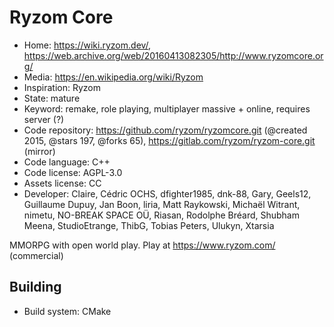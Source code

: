 # Ryzom Core

- Home: https://wiki.ryzom.dev/, https://web.archive.org/web/20160413082305/http://www.ryzomcore.org/
- Media: https://en.wikipedia.org/wiki/Ryzom
- Inspiration: Ryzom
- State: mature
- Keyword: remake, role playing, multiplayer massive + online, requires server (?)
- Code repository: https://github.com/ryzom/ryzomcore.git (@created 2015, @stars 197, @forks 65), https://gitlab.com/ryzom/ryzom-core.git (mirror)
- Code language: C++
- Code license: AGPL-3.0
- Assets license: CC
- Developer: Claire, Cédric OCHS, dfighter1985, dnk-88, Gary, Geels12, Guillaume Dupuy, Jan Boon, liria, Matt Raykowski, Michaël Witrant, nimetu, NO-BREAK SPACE OÜ, Riasan, Rodolphe Bréard, Shubham Meena, StudioEtrange, ThibG, Tobias Peters, Ulukyn, Xtarsia

MMORPG with open world play. Play at https://www.ryzom.com/ (commercial)

## Building

- Build system: CMake
